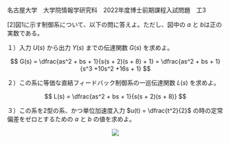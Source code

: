 名古屋大学　大学院情報学研究科　2022年度博士前期課程入試問題　工3

\[2]図1に示す制御系について、以下の問に答えよ。ただし、図中の $a$ と $b$は正の実数である。

１）入力 $U(s)$ から出力 $Y(s)$ までの伝達関数 $G(s)$ を求めよ。

$$
    G(s) = \dfrac{as^2 + bs + 1}{s(s + 2)(s + 8) + 1} = \dfrac{as^2 + bs + 1}{s^3 +10s^2 +16s + 1}
$$

２）この系に等価な直結フィードバック制御系の一巡伝達関数 $L(s)$ を求めよ。

$$
    L(s) = \dfrac{as^2 + bs + 1}{s(s + 2)(s + 8)}
$$

３）この系を2型の系、かつ単位加速度入力 $u(t) = \dfrac{t^2}{2}$ の時の定常偏差をゼロとするための $a$ と $b$ の値を求めよ。

<p align="center">
    <img src="https://gcdnb.pbrd.co/images/b6RdY3u4z7XQ.png?o=1"/>
</p>